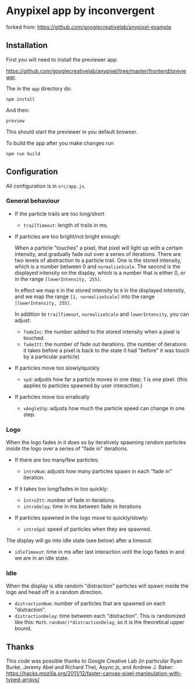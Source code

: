 # Anypixel app by inconvergent

forked from: https://github.com/googlecreativelab/anypixel-example

## Installation

First you will need to install the previewer app:

https://github.com/googlecreativelab/anypixel/tree/master/frontend/previewer.

The in the `app` directory do:

    npm install

And then:

    preview

This should start the previewer in you default browser.

To build the app after you make changes run

    npm run build


## Configuration

All configuration is in `src/app.js`.


### General behaviour

- If the particle trails are too long/short

  - `trailTimeout`: length of trails in ms.

- If particles are too bright/not bright enough:

  When a particle "touches" a pixel,  that pixel will light up with a certain
  intensity, and gradually fade out over a series of iterations. There are two
  levels of abstraction to a particle trail. One is the stored intensity, which
  is a number between 0 and `normalizeScale`. The second is the displayed
  intensity on the display, which is a number that is either 0, or in the range
  `[lowerIntensity, 255]`.

  In effect we map `0` in the stored intensity to `0` in the displayed
  intensity, and we map the range `[1, normalizeScale]` into the range
  `[lowerIntensity, 255]`.

  In addition to `trailTimeout`, `normalizeScale` and `lowerIntensity`, you can
  adjust:

  - `fadeInc`: the number added to the stored intensity when a pixel is
    touched.
  - `fadeItt`: the number of fade out iterations. (the number of iterations it
    takes before a pixel is back to the state it had "before" it was touch by a
    particular particle)

- If particles move too slowly/quickly

  - `spd`: adjusts how far a particle moves in one step; 1 is one pixel. (this
    applies to particles spawned by user interaction.)

- If particles move too erratically

  - `vAngleStp`: adjusts how much the particle speed can change in one step.


### Logo

When the logo fades in it does so by iteratively spawning random particles
inside the logo over a series of "fade in" iterations.

- If there are too many/few particles:

  - `introNum`: adjusts how many particles spawn in each "fade in" iteration.

- If it takes too long/fades in too quickly:

  - `IntroItt`: number of fade in iterations.
  - `introDelay`: time in ms between fade in iterations

- If particles spawned in the logo move to quickly/slowly:

  - `introSpd`: speed of particles when they are spawned.

The display will go into idle state (see below) after a timeout:

- `idleTimeout`: time in ms after last interaction until the logo fades in and
  we are in an idle state.


### Idle

When the display is idle random "distraction" particles will spawn inside the
logo and head off in a random direction.

- `distractionNum`: number of particles that are spawned on each "distraction".
- `distractionDelay`: time between each "distraction". This is randomized like
  this: `Math.random()*distractionDelay`, so it is the theoretical upper bound.

## Thanks

This code was possible thanks to Google Creative Lab (in particular Ryan Burke,
Jeremy Abel and Richard The), Async.js, and Andrew J. Baker:
https://hacks.mozilla.org/2011/12/faster-canvas-pixel-manipulation-with-typed-arrays/


